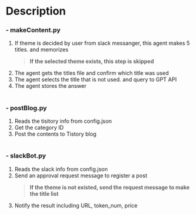# **Description**

### **- makeContent.py**
1. If theme is decided by user from slack messanger, this agent makes 5 titles. and memorizes
    > **If the selected theme exists, this step is skipped**
2. The agent gets the titles file and confirm which title was used
3. The agent selects the title that is not used. and query to GPT API
4. The agent stores the answer

#

### **- postBlog.py**
1. Reads the tisitory info from config.json
2. Get the category ID  
3. Post the contents to Tistory blog

#

### **- slackBot.py**
1. Reads the slack info from config.json
2. Send an approval request message to register a post
    > **If the theme is not existed, send the request message to make the title list**
3. Notify the result including URL, token_num, price